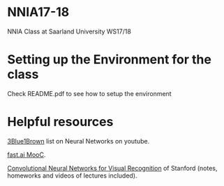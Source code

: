 # NNIA17-18
NNIA Class at Saarland University WS17/18

# Setting up the Environment for the class
Check README.pdf to see how to setup the environment

# Helpful resources
[3Blue1Brown](https://www.youtube.com/watch?v=aircAruvnKk&list=PLZHQObOWTQDNU6R1_67000Dx_ZCJB-3pi) list on Neural Networks on youtube.

[fast.ai MooC](http://course.fast.ai/).

[Convolutional Neural Networks for Visual Recognition](http://cs231n.stanford.edu/) of Stanford (notes, homeworks and videos of lectures included).
